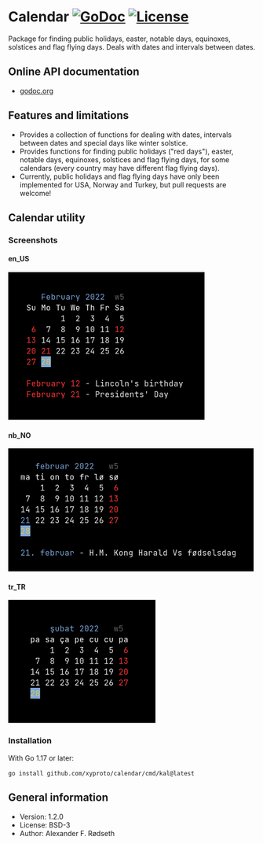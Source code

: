 # Calendar [![GoDoc](https://godoc.org/github.com/xyproto/calendar?status.svg)](http://godoc.org/github.com/xyproto/calendar) [![License](http://img.shields.io/badge/license-MIT-green.svg?style=flat)](https://raw.githubusercontent.com/xyproto/calendar/master/LICENSE)

Package for finding public holidays, easter, notable days, equinoxes, solstices and flag flying days. Deals with dates and intervals between dates.

## Online API documentation

* [godoc.org](http://godoc.org/github.com/xyproto/calendar)

## Features and limitations

* Provides a collection of functions for dealing with dates, intervals between dates and special days like winter solstice.
* Provides functions for finding public holidays ("red days"), easter, notable days, equinoxes, solstices and flag flying days, for some calendars (every country may have different flag flying days).
* Currently, public holidays and flag flying days have only been implemented for USA, Norway and Turkey, but pull requests are welcome!

## Calendar utility

### Screenshots

#### en_US

![en_US](img/us.png)

#### nb_NO

![nb_NO](img/nb.png)

#### tr_TR

![tr_TR](img/tr.png)

### Installation

With Go 1.17 or later:

    go install github.com/xyproto/calendar/cmd/kal@latest

## General information

* Version: 1.2.0
* License: BSD-3
* Author: Alexander F. Rødseth
